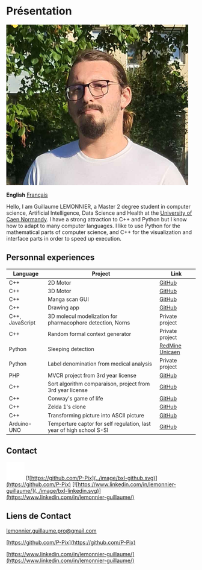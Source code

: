# Présentation 

![Photo de profile](../image/PP.png)

**English**
[Français][FR]

[EN]:README.en.md
[FR]:README.fr.md

Hello, I am Guillaume LEMONNIER, a Master 2 degree student in computer science, Artificial Intelligence, Data Science and Health at the [University of Caen Normandy](https://www.unicaen.fr/). I have a strong attraction to C++ and Python but I know how to adapt to many computer languages. I like to use Python for the mathematical parts of computer science, and C++ for the visualization and interface parts in order to speed up execution.

## Personnal experiences

|Language|Project|Link|
|-|-|-|
|C++|2D Motor|[GitHub](https://github.com/P-Pix/2DMotor)|
|C++|3D Motor|[GitHub](https://github.com/P-Pix/3DMotorRayTracing)|
|C++|Manga scan GUI|[GitHub](https://github.com/P-Pix/ScanGUI)|
|C++|Drawing app|[GitHub](https://github.com/P-Pix/DrawingApp)|
|C++, JavaScript|3D molecul modelization for pharmacophore detection, Norns|Private project|
|C++|Random formal context generator|Private project|
|Python|Sleeping detection|[RedMine Unicaen](https://redmine-etu.unicaen.fr/projects/projet_comete)|
|Python|Label denomination from medical analysis|Private project|
|PHP|MVCR project from 3rd year license|[GitHub](https://github.com/P-Pix/PHP-MVCR)|
|C++|Sort algorithm comparaison, project from 3rd year license|[GitHub](https://github.com/P-Pix/Sorting-Algoithm-Listing)|
|C++|Conway's game of life|[GitHub](https://github.com/P-Pix/ConwayLife)|
|C++|Zelda 1's clone|[GitHub](https://github.com/P-Pix/clone_zelda)|
|C++|Transforming picture into ASCII picture|[GitHub](https://github.com/P-Pix/ascii_image)|
|Arduino-UNO|Temperture captor for self regulation, last year of high school S-SI|[GitHub](https://github.com/P-Pix/capteur_temperature)|

## Contact

[![mailto:lemonnier.guillaume.pro@gmail.com](../image/bxl-mail.svg)](mailto:lemonnier.guillaume.pro@gmail.com)
[![https://github.com/P-Pix](../image/bxl-github.svg)](https://github.com/P-Pix)
[![https://www.linkedin.com/in/lemonnier-guillaume/](../image/bxl-linkedin.svg)](https://www.linkedin.com/in/lemonnier-guillaume/)

## Liens de Contact

[lemonnier.guillaume.pro@gmail.com](mailto:lemonnier.guillaume.pro@gmail.com)

[https://github.com/P-Pix](https://github.com/P-Pix)

[https://www.linkedin.com/in/lemonnier-guillaume/](https://www.linkedin.com/in/lemonnier-guillaume/)

